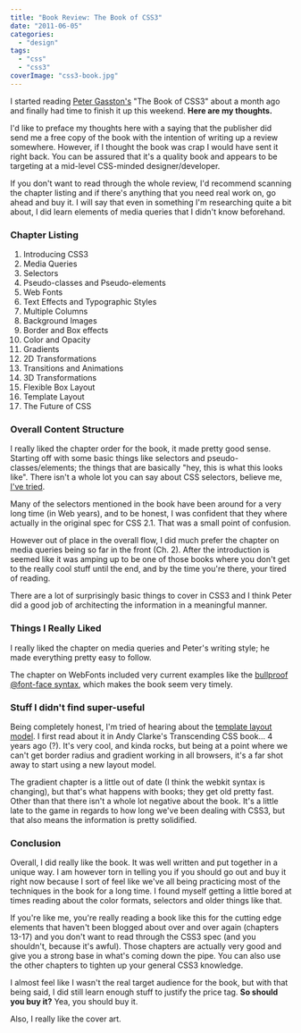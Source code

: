 ```yaml
---
title: "Book Review: The Book of CSS3"
date: "2011-06-05"
categories: 
  - "design"
tags: 
  - "css"
  - "css3"
coverImage: "css3-book.jpg"
---
```


I started reading [Peter Gasston's](http://twitter.com/#!/stopsatgreen/) "The Book of CSS3" about a month ago and finally had time to finish it up this weekend. **Here are my thoughts.**

I'd like to preface my thoughts here with a saying that the publisher did send me a free copy of the book with the intention of writing up a review somewhere. However, if I thought the book was crap I would have sent it right back. You can be assured that it's a quality book and appears to be targeting at a mid-level CSS-minded designer/developer.

If you don't want to read through the whole review, I'd recommend scanning the chapter listing and if there's anything that you need real work on, go ahead and buy it. I will say that even in something I'm researching quite a bit about, I did learn elements of media queries that I didn't know beforehand.

### Chapter Listing

1. Introducing CSS3
2. Media Queries
3. Selectors
4. Pseudo-classes and Pseudo-elements
5. Web Fonts
6. Text Effects and Typographic Styles
7. Multiple Columns
8. Background Images
9. Border and Box effects
10. Color and Opacity
11. Gradients
12. 2D Transformations
13. Transitions and Animations
14. 3D Transformations
15. Flexible Box Layout
16. Template Layout
17. The Future of CSS

### Overall Content Structure

I really liked the chapter order for the book, it made pretty good sense. Starting off with some basic things like selectors and pseudo-classes/elements; the things that are basically "hey, this is what this looks like". There isn't a whole lot you can say about CSS selectors, believe me, [I've tried](http://www.sitepoint.com/article/tomorrows-css-today).

Many of the selectors mentioned in the book have been around for a very long time (in Web years), and to be honest, I was confident that they where actually in the original spec for CSS 2.1. That was a small point of confusion.

However out of place in the overall flow, I did much prefer the chapter on media queries being so far in the front (Ch. 2). After the introduction is seemed like it was amping up to be one of those books where you don't get to the really cool stuff until the end, and by the time you're there, your tired of reading.

There are a lot of surprisingly basic things to cover in CSS3 and I think Peter did a good job of architecting the information in a meaningful manner.

### Things I Really Liked

I really liked the chapter on media queries and Peter's writing style; he made everything pretty easy to follow.

The chapter on WebFonts included very current examples like the [bullproof @font-face syntax](http://paulirish.com/2009/bulletproof-font-face-implementation-syntax/), which makes the book seem very timely.

### Stuff I didn't find super-useful

Being completely honest, I'm tried of hearing about the [template layout model](http://www.w3.org/TR/2010/WD-css3-layout-20100429/). I first read about it in Andy Clarke's Transcending CSS book... 4 years ago (?). It's very cool, and kinda rocks, but being at a point where we can't get border radius and gradient working in all browsers, it's a far shot away to start using a new layout model.

The gradient chapter is a little out of date (I think the webkit syntax is changing), but that's what happens with books; they get old pretty fast. Other than that there isn't a whole lot negative about the book. It's a little late to the game in regards to how long we've been dealing with CSS3, but that also means the information is pretty solidified.

### Conclusion

Overall, I did really like the book. It was well written and put together in a unique way. I am however torn in telling you if you should go out and buy it right now because I sort of feel like we've all being practicing most of the techniques in the book for a long time. I found myself getting a little bored at times reading about the color formats, selectors and older things like that.

If you're like me, you're really reading a book like this for the cutting edge elements that haven't been blogged about over and over again (chapters 13-17) and you don't want to read through the CSS3 spec (and you shouldn't, because it's awful). Those chapters are actually very good and give you a strong base in what's coming down the pipe. You can also use the other chapters to tighten up your general CSS3 knowledge.

I almost feel like I wasn't the real target audience for the book, but with that being said, I did still learn enough stuff to justify the price tag. **So should you buy it?** Yea, you should buy it.

Also, I really like the cover art.
